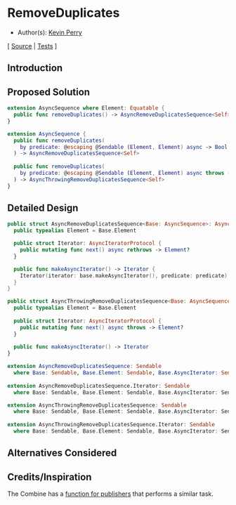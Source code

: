 # RemoveDuplicates

* Author(s): [Kevin Perry](https://github.com/kperryua)

[
[Source](https://github.com/apple/swift-async-algorithms/blob/main/Sources/AsyncAlgorithms/AsyncRemoveDuplicatesSequence.swift) |
[Tests](https://github.com/apple/swift-async-algorithms/blob/main/Tests/AsyncAlgorithmsTests/TestRemoveDuplicates.swift)
]

## Introduction

## Proposed Solution

```swift
extension AsyncSequence where Element: Equatable {
  public func removeDuplicates() -> AsyncRemoveDuplicatesSequence<Self>
}

extension AsyncSequence {
  public func removeDuplicates(
    by predicate: @escaping @Sendable (Element, Element) async -> Bool
  ) -> AsyncRemoveDuplicatesSequence<Self>
  
  public func removeDuplicates(
    by predicate: @escaping @Sendable (Element, Element) async throws -> Bool
  ) -> AsyncThrowingRemoveDuplicatesSequence<Self>
}
```

## Detailed Design

```swift
public struct AsyncRemoveDuplicatesSequence<Base: AsyncSequence>: AsyncSequence {
  public typealias Element = Base.Element

  public struct Iterator: AsyncIteratorProtocol {
    public mutating func next() async rethrows -> Element?
  }

  public func makeAsyncIterator() -> Iterator {
    Iterator(iterator: base.makeAsyncIterator(), predicate: predicate)
  }
}

public struct AsyncThrowingRemoveDuplicatesSequence<Base: AsyncSequence>: AsyncSequence {
  public typealias Element = Base.Element
  
  public struct Iterator: AsyncIteratorProtocol {
    public mutating func next() async throws -> Element?
  }
  
  public func makeAsyncIterator() -> Iterator
}

extension AsyncRemoveDuplicatesSequence: Sendable 
  where Base: Sendable, Base.Element: Sendable, Base.AsyncIterator: Sendable { }
  
extension AsyncRemoveDuplicatesSequence.Iterator: Sendable 
  where Base: Sendable, Base.Element: Sendable, Base.AsyncIterator: Sendable { }

extension AsyncThrowingRemoveDuplicatesSequence: Sendable 
  where Base: Sendable, Base.Element: Sendable, Base.AsyncIterator: Sendable { }
  
extension AsyncThrowingRemoveDuplicatesSequence.Iterator: Sendable 
  where Base: Sendable, Base.Element: Sendable, Base.AsyncIterator: Sendable { }

```

## Alternatives Considered

## Credits/Inspiration

The Combine has a [function for publishers](https://developer.apple.com/documentation/combine/publisher/removeduplicates()/) that performs a similar task.
